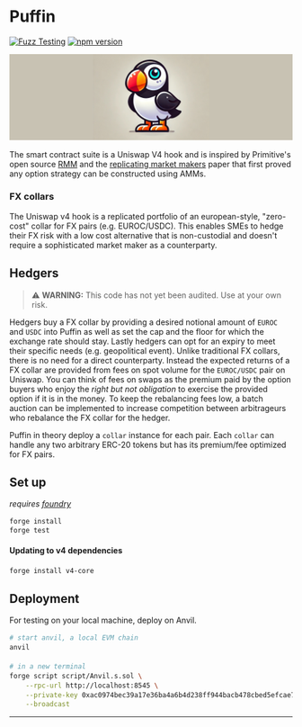 # Puffin 

[![Fuzz Testing](https://github.com/Uniswap/uniswap-v3-core/actions/workflows/fuzz-testing.yml/badge.svg)](https://github.com/numotrade/numo/actions/workflows/fuzz-testing.yml)
[![npm version](https://img.shields.io/npm/v/@uniswap/v3-core/latest.svg)](https://www.npmjs.com/package/@numotrade/numo/v/latest)

<p align="center">
  <img src="./image/Puffin_3.png" alt="Puffin Logo" width="800">
</p>

The smart contract suite is a Uniswap V4 hook and is inspired by Primitive's open source [RMM](https://github.com/primitivefinance/rmm) and the [replicating market makers](https://arxiv.org/abs/2103.14769) paper that first proved any option strategy can be constructed using AMMs.

### FX collars

The Uniswap v4 hook is a replicated portfolio of an european-style, "zero-cost" collar for FX pairs (e.g. EUROC/USDC). This enables SMEs to hedge their FX risk with a low cost alternative that is non-custodial and doesn't require a sophisticated market maker as a counterparty.

## Hedgers

> ⚠️ **WARNING:** This code has not yet been audited. Use at your own risk.

Hedgers buy a FX collar by providing a desired notional amount of `EUROC` and `USDC` into Puffin as well as set the cap and the floor for which the exchange rate should stay. Lastly hedgers can opt for an expiry to meet their specific needs (e.g. geopolitical event). Unlike traditional FX collars, there is no need for a direct counterparty. Instead the expected returns of a FX collar are provided from fees on spot volume for the `EUROC/USDC` pair on Uniswap. You can think of fees on swaps as the premium paid by the option buyers who enjoy the *right but not obligation* to exercise the provided option if it is in the money. To keep the rebalancing fees low, a batch auction can be implemented to increase competition between arbitrageurs who rebalance the FX collar for the hedger. 

Puffin in theory deploy a `collar` instance for each pair. Each `collar` can handle any two arbitrary ERC-20 tokens but has its premium/fee optimized for FX pairs.

## Set up

*requires [foundry](https://book.getfoundry.sh)*

```
forge install
forge test
```

#### Updating to v4 dependencies

```bash
forge install v4-core
```

## Deployment

For testing on your local machine, deploy on Anvil.

```bash
# start anvil, a local EVM chain
anvil

# in a new terminal
forge script script/Anvil.s.sol \
    --rpc-url http://localhost:8545 \
    --private-key 0xac0974bec39a17e36ba4a6b4d238ff944bacb478cbed5efcae784d7bf4f2ff80 \
    --broadcast
```

---
